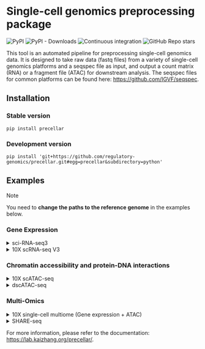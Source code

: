 # Single-cell genomics preprocessing package

![PyPI](https://img.shields.io/pypi/v/precellar)
![PyPI - Downloads](https://img.shields.io/pypi/dm/precellar)
![Continuous integration](https://github.com/regulatory-genomics/precellar/workflows/test-python-package/badge.svg)
![GitHub Repo stars](https://img.shields.io/github/stars/regulatory-genomics/precellar?style=social)

This tool is an automated pipeline for preprocessing single-cell genomics data.
It is designed to take raw data (fastq files) from a variety of single-cell genomics
platforms and a seqspec file as input, and output a count matrix (RNA) or a fragment file (ATAC)
for downstream analysis. The seqspec files for common platforms can be found here: https://github.com/IGVF/seqspec.

## Installation

### Stable version

```
pip install precellar
```

### Development version

```
pip install 'git+https://github.com/regulatory-genomics/precellar.git#egg=precellar&subdirectory=python'
```

## Examples

> [!NOTE]
> You need to **change the paths to the reference genome** in the examples below.

### Gene Expression

<details>
<summary>sci-RNA-seq3</summary>

```python
import precellar

assay = precellar.Assay('https://raw.githubusercontent.com/regulatory-genomics/precellar/refs/heads/main/seqspec_templates/sci_rna_seq3.yaml')

data = precellar.examples.sci_rna_seq3()
assay.update_read('R1', fastq=data['R1'])
assay.update_read('R2', fastq=data['R2'])

rna_qc = precellar.align(
    assay,
    precellar.aligners.STAR("STAR_reference/refdata-gex-GRCm39-2024-A"), 
    modality="rna",
    output="gene_matrix.h5ad",
    output_type="gene_quantification",
    num_threads=8,
)
print(rna_qc)
```

</details>


<details>
<summary>10X scRNA-seq V3</summary>

```python
import precellar

assay = precellar.Assay('https://raw.githubusercontent.com/regulatory-genomics/precellar/refs/heads/main/seqspec_templates/10x_rna_v3.yaml')

data = precellar.examples.txg_rna_v3()
assay.add_illumina_reads('rna')
assay.update_read('rna-R1', fastq=data['R1'])
assay.update_read('rna-R2', fastq=data['R2'])
qc = precellar.align(
    assay,
    precellar.aligners.STAR("STAR_reference/refdata-gex-GRCm39-2024-A"), 
    output="gene_matrix.h5ad",
    output_type="gene_quantification",
    num_threads=32,
)
print(qc)
```

</details>

### Chromatin accessibility and protein-DNA interactions

<details>
<summary>10X scATAC-seq</summary>

```python
import precellar

assay = precellar.Assay('https://raw.githubusercontent.com/regulatory-genomics/precellar/refs/heads/main/seqspec_templates/10x_atac.yaml')
assay.add_illumina_reads('atac')
assay.update_read('atac-R1', fastq='R1.fastq.gz')
assay.update_read('atac-I2', fastq='R2.fastq.gz')
assay.update_read('atac-R2', fastq='R3.fastq.gz')
qc = precellar.align(
    assay,
    precellar.aligners.BWAMEM2("/data/Public/BWA_MEM2_index/GRCh38"),
    output='fragments.tsv.zst',
    output_type='fragment',
    num_threads=32,
)
print(qc)
```

</details>


<details>
<summary>dscATAC-seq</summary>

```python
import precellar

assay = precellar.Assay('https://raw.githubusercontent.com/regulatory-genomics/precellar/refs/heads/main/seqspec_templates/dscATAC.yaml')

data = precellar.examples.dsc_atac()
assay.update_read('R1', fastq=data['R1'])
assay.update_read('R2', fastq=data['R2'])

atac_qc = precellar.align(
    assay,
    precellar.aligners.BWAMEM2("/data/Public/BWA_MEM2_index/GRCm39"),
    modality="atac",
    output='fragments.tsv.zst',
    output_type='fragment',
    num_threads=8,
)
print(atac_qc)
```

</details>

### Multi-Omics

<details>
<summary>10X single-cell multiome (Gene expression + ATAC)</summary>

```python
import precellar

assay = precellar.Assay('https://raw.githubusercontent.com/regulatory-genomics/precellar/refs/heads/main/seqspec_templates/10x_rna_atac.yaml')

data = precellar.examples.txg_multiome()
assay.add_illumina_reads('rna')
assay.update_read('rna-R1', fastq=data['rna-R1'])
assay.update_read('rna-R2', fastq=data['rna-R2'])

assay.add_illumina_reads('atac', forward_strand_workflow=True)
assay.update_read('atac-I2', fastq=data['atac-I2'])
assay.update_read('atac-R1', fastq=data['atac-R1'])
assay.update_read('atac-R2', fastq=data['atac-R2'])

rna_qc = precellar.align(
    assay,
    precellar.aligners.STAR("STAR_reference/refdata-gex-GRCm39-2024-A"), 
    modality="rna",
    output="gene_matrix.h5ad",
    output_type="gene_quantification",
    num_threads=8,
)
print(rna_qc)

atac_qc = precellar.align(
    assay,
    precellar.aligners.BWAMEM2("/data/Public/BWA_MEM2_index/GRCh38"),
    modality="atac",
    output='fragments.tsv.zst',
    output_type='fragment',
    num_threads=8,
)
print(atac_qc)
```

</details>


<details>
<summary>SHARE-seq</summary>

```python
import precellar

assay = precellar.Assay('https://raw.githubusercontent.com/regulatory-genomics/precellar/refs/heads/main/seqspec_templates/share_seq.yaml')

data = precellar.examples.share_seq()
assay.update_read('rna-I1', fastq=data['rna-I1'])
assay.update_read('rna-R1', fastq=data['rna-R1'])
assay.update_read('rna-R2', fastq=data['rna-R2'], min_len=10, max_len=10)

assay.update_read('atac-I1', fastq=data['atac-I1'])
assay.update_read('atac-R1', fastq=data['atac-R1'])
assay.update_read('atac-R2', fastq=data['atac-R2'])

rna_qc = precellar.align(
    assay,
    precellar.aligners.STAR("/data/Public/STAR_reference/refdata-gex-GRCh38-2024-A/star/"), 
    modality="rna",
    output="gene_matrix.h5ad",
    output_type="gene_quantification",
    num_threads=8,
)
print(rna_qc)

atac_qc = precellar.align(
    assay,
    precellar.aligners.BWAMEM2("/data/Public/BWA_MEM2_index/GRCh38"),
    modality="atac",
    output='fragments.tsv.zst',
    output_type='fragment',
    num_threads=8,
)
print(atac_qc)
```

</details>

For more information, please refer to the documentation: https://lab.kaizhang.org/precellar/.